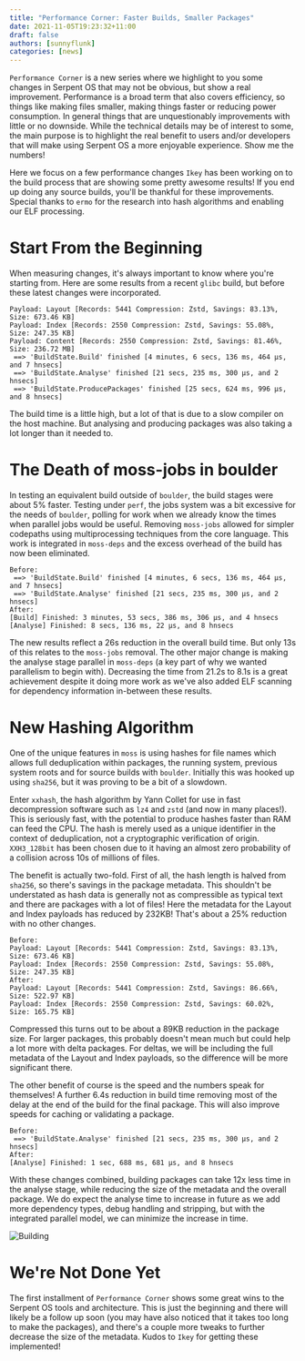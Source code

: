 ```yaml
---
title: "Performance Corner: Faster Builds, Smaller Packages"
date: 2021-11-05T19:23:32+11:00
draft: false
authors: [sunnyflunk]
categories: [news]
---
```


`Performance Corner` is a new series where we highlight to you some changes in Serpent OS that may not be obvious, but
show a real improvement. Performance is a broad term that also covers efficiency, so things like making files smaller,
making things faster or reducing power consumption. In general things that are unquestionably improvements with little
or no downside. While the technical details may be of interest to some, the main purpose is to highlight the real
benefit to users and/or developers that will make using Serpent OS a more enjoyable experience. Show me the numbers!

<!--more-->

Here we focus on a few performance changes `Ikey` has been working on to the build process that are showing some pretty
awesome results! If you end up doing any source builds, you'll be thankful for these improvements. Special thanks to
`ermo` for the research into hash algorithms and enabling our ELF processing.

# Start From the Beginning

When measuring changes, it's always important to know where you're starting from. Here are some results from a recent
`glibc` build, but before these latest changes were incorporated.

```
Payload: Layout [Records: 5441 Compression: Zstd, Savings: 83.13%, Size: 673.46 KB]
Payload: Index [Records: 2550 Compression: Zstd, Savings: 55.08%, Size: 247.35 KB]
Payload: Content [Records: 2550 Compression: Zstd, Savings: 81.46%, Size: 236.72 MB]
 ==> 'BuildState.Build' finished [4 minutes, 6 secs, 136 ms, 464 μs, and 7 hnsecs]
 ==> 'BuildState.Analyse' finished [21 secs, 235 ms, 300 μs, and 2 hnsecs]
 ==> 'BuildState.ProducePackages' finished [25 secs, 624 ms, 996 μs, and 8 hnsecs]
```

The build time is a little high, but a lot of that is due to a slow compiler on the host machine. But analysing and
producing packages was also taking a lot longer than it needed to.

# The Death of moss-jobs in boulder

In testing an equivalent build outside of `boulder`, the build stages were about 5% faster. Testing under `perf`, the
jobs system was a bit excessive for the needs of `boulder`, polling for work when we already know the times when
parallel jobs would be useful. Removing `moss-jobs` allowed for simpler codepaths using multiprocessing techniques from
the core language. This work is integrated in `moss-deps` and the excess overhead of the build has now been eliminated.

```
Before:
 ==> 'BuildState.Build' finished [4 minutes, 6 secs, 136 ms, 464 μs, and 7 hnsecs]
 ==> 'BuildState.Analyse' finished [21 secs, 235 ms, 300 μs, and 2 hnsecs]
After:
[Build] Finished: 3 minutes, 53 secs, 386 ms, 306 μs, and 4 hnsecs
[Analyse] Finished: 8 secs, 136 ms, 22 μs, and 8 hnsecs
```

The new results reflect a 26s reduction in the overall build time. But only 13s of this relates to the `moss-jobs`
removal. The other major change is making the analyse stage parallel in `moss-deps` (a key part of why we wanted
parallelism to begin with). Decreasing the time from 21.2s to 8.1s is a great achievement despite it doing more work as
we've also added ELF scanning for dependency information in-between these results.

# New Hashing Algorithm

One of the unique features in `moss` is using hashes for file names which allows full deduplication within packages,
the running system, previous system roots and for source builds with `boulder`. Initially this was hooked up using
`sha256`, but it was proving to be a bit of a slowdown.

Enter `xxhash`, the hash algorithm by Yann Collet for use in fast decompression software such as `lz4` and `zstd` (and
now in many places!). This is seriously fast, with the potential to produce hashes faster than RAM can feed the CPU. The
hash is merely used as a unique identifier in the context of deduplication, not a cryptographic verification of origin.
`XXH3_128bit` has been chosen due to it having an almost zero probability of a collision across 10s of millions of
files.

The benefit is actually two-fold. First of all, the hash length is halved from `sha256`, so there's savings in the
package metadata. This shouldn't be understated as hash data is generally not as compressible as typical text and there
are packages with a lot of files! Here the metadata for the Layout and Index payloads has reduced by 232KB! That's about
a 25% reduction with no other changes.

```
Before:
Payload: Layout [Records: 5441 Compression: Zstd, Savings: 83.13%, Size: 673.46 KB]
Payload: Index [Records: 2550 Compression: Zstd, Savings: 55.08%, Size: 247.35 KB]
After:
Payload: Layout [Records: 5441 Compression: Zstd, Savings: 86.66%, Size: 522.97 KB]
Payload: Index [Records: 2550 Compression: Zstd, Savings: 60.02%, Size: 165.75 KB]
```

Compressed this turns out to be about a 89KB reduction in the package size. For larger packages, this probably doesn't
mean much but could help a lot more with delta packages. For deltas, we will be including the full metadata of the
Layout and Index payloads, so the difference will be more significant there.

The other benefit of course is the speed and the numbers speak for themselves! A further 6.4s reduction in build time
removing most of the delay at the end of the build for the final package. This will also improve speeds for caching or
validating a package.

```
Before:
 ==> 'BuildState.Analyse' finished [21 secs, 235 ms, 300 μs, and 2 hnsecs]
After:
[Analyse] Finished: 1 sec, 688 ms, 681 μs, and 8 hnsecs
```

With these changes combined, building packages can take 12x less time in the analyse stage, while reducing the size of
the metadata and the overall package. We do expect the analyse time to increase in future as we add more dependency
types, debug handling and stripping, but with the integrated parallel model, we can minimize the increase in time.

![Building](../../static/img/blog/performance-corner-faster-builds-smaller-packages/Featured.webp)

# We're Not Done Yet

The first installment of `Performance Corner` shows some great wins to the Serpent OS tools and architecture. This is
just the beginning and there will likely be a follow up soon (you may have also noticed that it takes too long to make
the packages), and there's a couple more tweaks to further decrease the size of the metadata. Kudos to `Ikey` for
getting these implemented!
